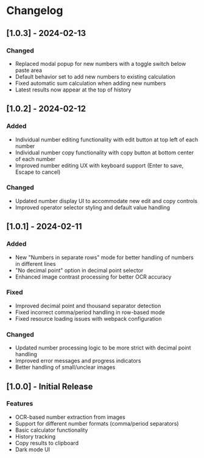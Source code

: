 # Changelog

## [1.0.3] - 2024-02-13

### Changed
- Replaced modal popup for new numbers with a toggle switch below paste area
- Default behavior set to add new numbers to existing calculation
- Fixed automatic sum calculation when adding new numbers
- Latest results now appear at the top of history

## [1.0.2] - 2024-02-12

### Added
- Individual number editing functionality with edit button at top left of each number
- Individual number copy functionality with copy button at bottom center of each number
- Improved number editing UX with keyboard support (Enter to save, Escape to cancel)

### Changed
- Updated number display UI to accommodate new edit and copy controls
- Improved operator selector styling and default value handling

## [1.0.1] - 2024-02-11

### Added
- New "Numbers in separate rows" mode for better handling of numbers in different lines
- "No decimal point" option in decimal point selector
- Enhanced image contrast processing for better OCR accuracy

### Fixed
- Improved decimal point and thousand separator detection
- Fixed incorrect comma/period handling in row-based mode
- Fixed resource loading issues with webpack configuration

### Changed
- Updated number processing logic to be more strict with decimal point handling
- Improved error messages and progress indicators
- Better handling of small/unclear images

## [1.0.0] - Initial Release

### Features
- OCR-based number extraction from images
- Support for different number formats (comma/period separators)
- Basic calculator functionality
- History tracking
- Copy results to clipboard
- Dark mode UI 